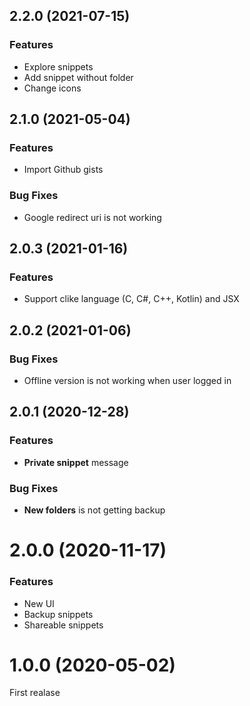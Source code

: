 ## 2.2.0 (2021-07-15)

### Features
* Explore snippets
* Add snippet without folder
* Change icons

## 2.1.0 (2021-05-04)

### Features
* Import Github gists

### Bug Fixes
* Google redirect uri is not working


## 2.0.3 (2021-01-16)

### Features
* Support clike language (C, C#, C++, Kotlin) and JSX


## 2.0.2 (2021-01-06)

### Bug Fixes
* Offline version is not working when user logged in


## 2.0.1 (2020-12-28)

### Features
* **Private snippet** message

### Bug Fixes
* **New folders** is not getting backup


# 2.0.0 (2020-11-17)

### Features
* New UI
* Backup snippets
* Shareable snippets


# 1.0.0 (2020-05-02)

First realase